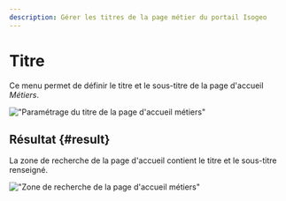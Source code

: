 ```yaml
---
description: Gérer les titres de la page métier du portail Isogeo
---
```

# Titre

Ce menu permet de définir le titre et le sous-titre de la page d'accueil *Métiers*.

!["Paramétrage du titre de la page d'accueil métiers"](/assets/back_title_homepage.png)

## Résultat {#result}

La zone de recherche de la page d'accueil contient le titre et le sous-titre renseigné.

!["Zone de recherche de la page d'accueil métiers"](/assets/front_research.png)